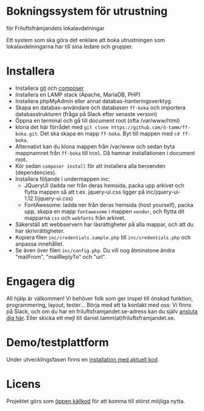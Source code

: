 # Bokningssystem för utrustning
för Friluftsfrämjandets lokalavdelningar

Ett system som ska göra det enklare att boka utrustningen som lokalavdelningarna har till sina ledare och grupper.

# Installera
* Installera [git](https://readwrite.com/2013/09/30/understanding-github-a-journey-for-beginners-part-1/) och [composer](https://getcomposer.org)
* Installera en LAMP stack (Apache, MariaDB, PHP)
* Installera phpMyAdmin eller annat databas-hanteringsverktyg.
* Skapa en databas-användare och databasen `ff-boka` och importera databasstrukturen (fråga på Slack efter senaste version)
* Öppna en terminal och gå till document root (ofta /var/www/html)
* klona det här förrådet med `git clone https://github.com/d-tamm/ff-boka.git`. Det ska skapa en mapp `ff-boka`. Byt till mappen med `cd ff-boka`.
* Alternativt kan du klona mappen från /var/www och sedan byta mappnamnet från `ff-boka` till `html`. Då hamnar installationen i document root.
* Kör sedan `composer install` för att installera alla beroenden (dependencies).
* Installera följande i undermappen inc:
  * JQueryUI (ladda ner från deras hemsida, packa upp arkivet och flytta mappen så att t.ex. jquery-ui.css ligger på inc/jquery-ui-1.12.1/jquery-ui.css)
  * FontAwesome: ladda ner från deras hemsida (host yourself), packa upp, skapa en mapp `fontawesome` i mappen `vendor`, och flytta dit mapparna `css` och `webfonts` från arkivet.
* Säkerställ att webbservern har läsrättigheter på alla mappar, och att du har skrivrättigheter.
* Kopiera filen `inc/credentials.sample.php` till `inc/credentials.php` och anpassa innehållet.
* Se även över filen `inc/config.php`. Du vill nog åtminstone ändra "mailFrom", "mailReplyTo" och "url".

# Engagera dig
All hjälp är välkommen! Vi behöver folk som ger inspel till önskad funktion, programmering, layout, tester...
Börja med att ta kontakt med oss: Vi finns på Slack, och om du har en friluftsframjandet.se-adress kan du själv [ansluta dig här](https://join.slack.com/t/ff-boka/signup). Eller skicka ett mejl till daniel.tamm(at)friluftsframjandet.se.

# Demo/testplattform
Under utvecklingsfasen finns en [installation med aktuell kod](https://boka.tamm-tamm.de).

# Licens
Projektet görs som [öppen källkod](LICENSE) för att komma till störst möjliga nytta.
